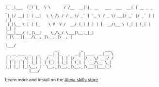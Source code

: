 ```
 ___       _ _    __        __       _                     _             
|_ _|___  (_) |_  \ \      / /__  __| |_ __   ___  ___  __| | __ _ _   _ 
 | |/ __| | | __|  \ \ /\ / / _ \/ _` | '_ \ / _ \/ __|/ _` |/ _` | | | |
 | |\__ \ | | |_    \ V  V /  __/ (_| | | | |  __/\__ \ (_| | (_| | |_| |
|___|___/ |_|\__|    \_/\_/ \___|\__,_|_| |_|\___||___/\__,_|\__,_|\__, |
                                                                   |___/ 
                       _           _          ___ 
 _ __ ___  _   _    __| |_   _  __| | ___  __|__ \
| '_ ` _ \| | | |  / _` | | | |/ _` |/ _ \/ __|/ /
| | | | | | |_| | | (_| | |_| | (_| |  __/\__ \_| 
|_| |_| |_|\__, |  \__,_|\__,_|\__,_|\___||___(_) 
           |___/                                  
```

Learn more and install on the [Alexa skills store](https://skills-store.amazon.com/deeplink/dp/B0749RPLWR?deviceType=app&share&refSuffix=ss_copy).